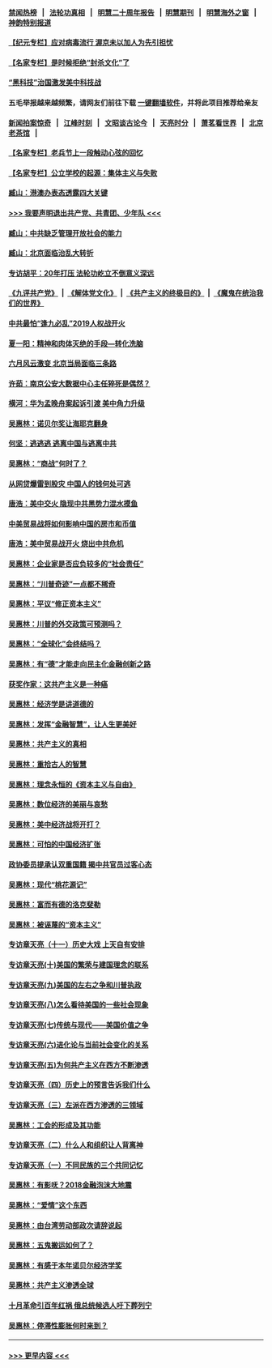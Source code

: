 #### [禁闻热榜](热点新闻.md?=0)  &nbsp;&nbsp;|&nbsp;&nbsp; [法轮功真相](https://github.com/gfw-breaker/truth/blob/master/README.md?=0) &nbsp;&nbsp;|&nbsp;&nbsp; [明慧二十周年报告](https://github.com/gfw-breaker/mh-reports/blob/master/README.md?=0) &nbsp;&nbsp;|&nbsp;&nbsp;[明慧期刊](https://github.com/gfw-breaker/mh-qikan) &nbsp;&nbsp;|&nbsp;&nbsp; [明慧海外之窗](https://github.com/gfw-breaker/mh-news/blob/master/README.md?=0) &nbsp;&nbsp;|&nbsp;&nbsp; [神韵特别报道](https://github.com/gfw-breaker/mh-news/blob/master/shenyun.md?=0)
#### [【纪元专栏】应对病毒流行 渥京未以加人为先引担忧](../pages/nsc423/n11875714.md?t=03101032) 
#### [【名家专栏】是时候拒绝“封杀文化”了](../pages/nsc423/n11814093.md?t=03101032) 
#### [“黑科技”治国激发美中科技战](../pages/nsc423/n11638056.md?t=03101032) 
#### 五毛举报越来越频繁，请网友们前往下载 [一键翻墙软件](https://github.com/gfw-breaker/ssr-accounts)，并将此项目推荐给亲友
#### [新闻拍案惊奇](https://github.com/gfw-breaker/banned-news/blob/master/pages/link4.md) &nbsp;&nbsp;|&nbsp;&nbsp; [江峰时刻](https://github.com/gfw-breaker/banned-news/blob/master/pages/link4.md) &nbsp;&nbsp;|&nbsp;&nbsp; [文昭谈古论今](https://github.com/gfw-breaker/banned-news/blob/master/pages/link4.md) &nbsp;&nbsp;|&nbsp;&nbsp; [天亮时分](https://github.com/gfw-breaker/banned-news/blob/master/pages/link4.md) &nbsp;&nbsp;|&nbsp;&nbsp; [萧茗看世界](https://github.com/gfw-breaker/banned-news/blob/master/pages/link4.md) &nbsp;&nbsp;|&nbsp;&nbsp; [北京老茶馆](https://github.com/gfw-breaker/banned-news/blob/master/pages/link4.md) &nbsp;&nbsp;|&nbsp;&nbsp; 
#### [【名家专栏】老兵节上一段触动心弦的回忆](../pages/nsc423/n11646016.md?t=03101032) 
#### [【名家专栏】公立学校的起源：集体主义与失败](../pages/nsc423/n11601833.md?t=03101032) 
#### [臧山：港澳办表态透露四大关键](../pages/nsc423/n11421628.md?t=03101032) 
#### [>>> 我要声明退出共产党、共青团、少年队 <<<](https://github.com/begood0513/goodnews/blob/master/quit/letter.md) 
#### [臧山：中共缺乏管理开放社会的能力](../pages/nsc423/n11407457.md?t=03101032) 
#### [臧山：北京面临治乱大转折](../pages/nsc423/n11406895.md?t=03101032) 
#### [专访胡平：20年打压 法轮功屹立不倒意义深远](../pages/nsc423/n11398800.md?t=03101032) 
#### [《九评共产党》](https://github.com/begood0513/9ping.md/blob/master/README.md) &nbsp;|&nbsp; [《解体党文化》](../../../../jtdwh.md/blob/master/README.md)  &nbsp;|&nbsp; [《共产主义的终极目的》](../../../../gczydzjmd.md/blob/master/README.md) &nbsp;|&nbsp; [《魔鬼在统治我们的世界》](../../../../mgztzwmdsj.md/blob/master/README.md) 
#### [中共最怕“逢九必乱”2019人权战开火](../pages/nsc423/n11385248.md?t=03101032) 
#### [夏一阳：精神和肉体灭绝的手段—转化洗脑](../pages/nsc423/n11368250.md?t=03101032) 
#### [六月风云激变 北京当局面临三条路](../pages/nsc423/n11313668.md?t=03101032) 
#### [许茹：南京公安大数据中心主任猝死是偶然？](../pages/nsc423/n11064744.md?t=03101032) 
#### [横河：华为孟晚舟案起诉引渡 美中角力升级](../pages/nsc423/n11027230.md?t=03101032) 
#### [吴惠林：诺贝尔奖让海耶克翻身](../pages/nsc423/n10890049.md?t=03101032) 
#### [何坚：逃逃逃 逃离中国与逃离中共](../pages/nsc423/n10592891.md?t=03101032) 
#### [吴惠林：“商战”何时了？](../pages/nsc423/n10573558.md?t=03101032) 
#### [从网贷爆雷到股灾 中国人的钱何处可逃](../pages/nsc423/n10572800.md?t=03101032) 
#### [唐浩：美中交火 隐现中共黑势力混水摸鱼](../pages/nsc423/n10544040.md?t=03101032) 
#### [中美贸易战将如何影响中国的房市和币值](../pages/nsc423/n10543697.md?t=03101032) 
#### [唐浩：美中贸易战开火 烧出中共危机](../pages/nsc423/n10540126.md?t=03101032) 
#### [吴惠林：企业家是否应负较多的“社会责任”](../pages/nsc423/n10535022.md?t=03101032) 
#### [吴惠林：“川普奇迹”一点都不稀奇](../pages/nsc423/n10512808.md?t=03101032) 
#### [吴惠林：平议“修正资本主义”](../pages/nsc423/n10495724.md?t=03101032) 
#### [吴惠林：川普的外交政策可预测吗？](../pages/nsc423/n10462387.md?t=03101032) 
#### [吴惠林：“全球化”会终结吗？](../pages/nsc423/n10452838.md?t=03101032) 
#### [吴惠林：有“德”才能走向民主化金融创新之路](../pages/nsc423/n10432292.md?t=03101032) 
#### [获奖作家：这共产主义是一种癌](../pages/nsc423/n10431541.md?t=03101032) 
#### [吴惠林：经济学是讲道德的](../pages/nsc423/n10398014.md?t=03101032) 
#### [吴惠林：发挥“金融智慧”，让人生更美好](../pages/nsc423/n10375019.md?t=03101032) 
#### [吴惠林：共产主义的真相](../pages/nsc423/n10351394.md?t=03101032) 
#### [吴惠林：重拾古人的智慧](../pages/nsc423/n10337691.md?t=03101032) 
#### [吴惠林：理念永恒的《资本主义与自由》](../pages/nsc423/n10316274.md?t=03101032) 
#### [吴惠林：数位经济的美丽与哀愁](../pages/nsc423/n10292946.md?t=03101032) 
#### [吴惠林：美中经济战将开打？](../pages/nsc423/n10258825.md?t=03101032) 
#### [吴惠林：可怕的中国经济扩张](../pages/nsc423/n10219147.md?t=03101032) 
#### [政协委员提承认双重国籍 揭中共官员过客心态](../pages/nsc423/n10208809.md?t=03101032) 
#### [吴惠林：现代“桃花源记”](../pages/nsc423/n10185234.md?t=03101032) 
#### [吴惠林：富而有德的洛克斐勒](../pages/nsc423/n10142264.md?t=03101032) 
#### [吴惠林：被诬蔑的“资本主义”](../pages/nsc423/n10124816.md?t=03101032) 
#### [专访章天亮（十一）历史大戏 上天自有安排](../pages/nsc423/n10094905.md?t=03101032) 
#### [专访章天亮(十)美国的繁荣与建国理念的联系](../pages/nsc423/n10094899.md?t=03101032) 
#### [专访章天亮(九)美国的左右之争和川普执政](../pages/nsc423/n10094889.md?t=03101032) 
#### [专访章天亮(八)怎么看待美国的一些社会现象](../pages/nsc423/n10094857.md?t=03101032) 
#### [专访章天亮(七)传统与现代——美国价值之争](../pages/nsc423/n10093140.md?t=03101032) 
#### [专访章天亮(六)进化论与当前社会变化的关系](../pages/nsc423/n10092036.md?t=03101032) 
#### [专访章天亮(五)为何共产主义在西方不断渗透](../pages/nsc423/n10083620.md?t=03101032) 
#### [专访章天亮（四）历史上的预言告诉我们什么](../pages/nsc423/n10083606.md?t=03101032) 
#### [专访章天亮（三）左派在西方渗透的三领域](../pages/nsc423/n10081115.md?t=03101032) 
#### [吴惠林：工会的形成及其功能](../pages/nsc423/n10080633.md?t=03101032) 
#### [专访章天亮（二）什么人和组织让人背离神](../pages/nsc423/n10076637.md?t=03101032) 
#### [专访章天亮（一）不同民族的三个共同记忆](../pages/nsc423/n10074188.md?t=03101032) 
#### [吴惠林：有影呒？2018金融泡沫大地震](../pages/nsc423/n10040534.md?t=03101032) 
#### [吴惠林：“爱情”这个东西](../pages/nsc423/n10019423.md?t=03101032) 
#### [吴惠林：由台湾劳动部政次请辞说起](../pages/nsc423/n9979679.md?t=03101032) 
#### [吴惠林：五鬼搬运如何了？](../pages/nsc423/n9925338.md?t=03101032) 
#### [吴惠林：有感于本年诺贝尔经济学奖](../pages/nsc423/n9871883.md?t=03101032) 
#### [吴惠林：共产主义渗透全球](../pages/nsc423/n9812748.md?t=03101032) 
#### [十月革命引百年红祸 俄总统候选人吁下葬列宁](../pages/nsc423/n9810182.md?t=03101032) 
#### [吴惠林：停滞性膨胀何时来到？](../pages/nsc423/n9764136.md?t=03101032) 

----
#### [ >>> 更早内容 <<< ](../indexes/nsc423-earlier.md)
